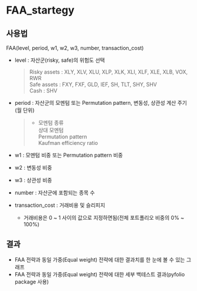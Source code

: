 FAA_startegy
=============
사용법
------
FAA(level, period, w1, w2, w3, number, transaction_cost)  
* level : 자산군(risky, safe)의 위험도 선택
   >Risky assets : XLY, XLV, XLU, XLP, XLK, XLI, XLF, XLE, XLB, VOX, RWR     
   >Safe assets : FXY, FXF, GLD, IEF, SH, TLT, SHY, SHV     
   >Cash : SHV

* period : 자산군의 모멘텀 또는 Permutation pattern, 변동성, 상관성 계산 주기(월 단위)
   > - 모멘텀 종류   
   > 상대 모멘텀   
   > Permutation pattern   
   > Kaufman efficiency ratio   
* w1 : 모멘텀 비중 또는 Permutation pattern 비중
* w2 : 변동성 비중
* w3 : 상관성 비중
* number : 자산군에 포함되는 종목 수
* transaction_cost : 거래비용 및 슬리피지
    - 거래비용은 0 ~ 1 사이의 값으로 지정하면됨(전체 포트폴리오 비중의 0% ~ 100%)

결과
----

* FAA 전략과 동일 가중(Equal weight) 전략에 대한 결과치를 한 눈에 볼 수 있는 그래프   
* FAA 전략과 동일 가중(Equal weight) 전략에 대한 세부 백테스트 결과(pyfolio package 사용)
